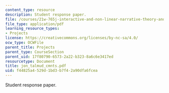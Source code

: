```yaml
---
content_type: resource
description: Student response paper.
file: /courses/21w-765j-interactive-and-non-linear-narrative-theory-and-practice-spring-2004/f44825a4529d1bd3b7f42a90dfa6fcea_jon_talmud_cmnts.pdf
file_type: application/pdf
learning_resource_types:
- Projects
license: https://creativecommons.org/licenses/by-nc-sa/4.0/
ocw_type: OCWFile
parent_title: Projects
parent_type: CourseSection
parent_uid: 17f80790-6573-2a22-b323-8a6c6e3417ed
resourcetype: Document
title: jon_talmud_cmnts.pdf
uid: f44825a4-529d-1bd3-b7f4-2a90dfa6fcea
---
```

Student response paper.